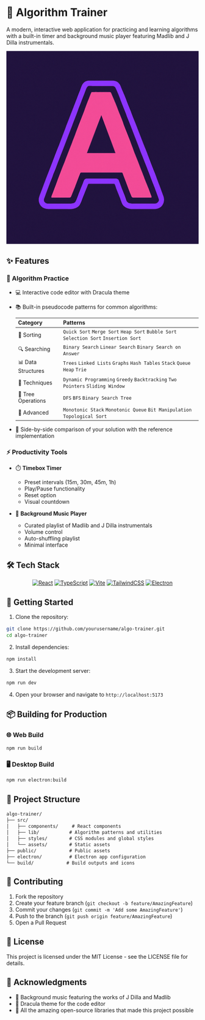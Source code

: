 # 🎯 Algorithm Trainer

A modern, interactive web application for practicing and learning algorithms with a built-in timer and background music player featuring Madlib and J Dilla instrumentals.

![Algorithm Trainer Screenshot](public/favicon.png)

## ✨ Features

### 🧮 Algorithm Practice

- 💻 Interactive code editor with Dracula theme
- 📚 Built-in pseudocode patterns for common algorithms:

  | Category           | Patterns                                                                              |
  | ------------------ | ------------------------------------------------------------------------------------- |
  | 🔄 Sorting         | `Quick Sort` `Merge Sort` `Heap Sort` `Bubble Sort` `Selection Sort` `Insertion Sort` |
  | 🔍 Searching       | `Binary Search` `Linear Search` `Binary Search on Answer`                             |
  | 📊 Data Structures | `Trees` `Linked Lists` `Graphs` `Hash Tables` `Stack` `Queue` `Heap` `Trie`           |
  | 🧩 Techniques      | `Dynamic Programming` `Greedy` `Backtracking` `Two Pointers` `Sliding Window`         |
  | 🌳 Tree Operations | `DFS` `BFS` `Binary Search Tree`                                                      |
  | 📝 Advanced        | `Monotonic Stack` `Monotonic Queue` `Bit Manipulation` `Topological Sort`             |

- 🔄 Side-by-side comparison of your solution with the reference implementation

### ⚡ Productivity Tools

- ⏱️ **Timebox Timer**

  - Preset intervals (15m, 30m, 45m, 1h)
  - Play/Pause functionality
  - Reset option
  - Visual countdown

- 🎵 **Background Music Player**
  - Curated playlist of Madlib and J Dilla instrumentals
  - Volume control
  - Auto-shuffling playlist
  - Minimal interface

## 🛠️ Tech Stack

<div align="center">

[![React](https://img.shields.io/badge/React-20232A?style=for-the-badge&logo=react&logoColor=61DAFB)](https://reactjs.org/)
[![TypeScript](https://img.shields.io/badge/TypeScript-007ACC?style=for-the-badge&logo=typescript&logoColor=white)](https://www.typescriptlang.org/)
[![Vite](https://img.shields.io/badge/Vite-646CFF?style=for-the-badge&logo=vite&logoColor=white)](https://vitejs.dev/)
[![TailwindCSS](https://img.shields.io/badge/Tailwind_CSS-38B2AC?style=for-the-badge&logo=tailwind-css&logoColor=white)](https://tailwindcss.com/)
[![Electron](https://img.shields.io/badge/Electron-47848F?style=for-the-badge&logo=electron&logoColor=white)](https://www.electronjs.org/)

</div>

## 🚀 Getting Started

1. Clone the repository:

```bash
git clone https://github.com/yourusername/algo-trainer.git
cd algo-trainer
```

2. Install dependencies:

```bash
npm install
```

3. Start the development server:

```bash
npm run dev
```

4. Open your browser and navigate to `http://localhost:5173`

## 📦 Building for Production

### 🌐 Web Build

```bash
npm run build
```

### 🖥️ Desktop Build

```bash
npm run electron:build
```

## 📁 Project Structure

```
algo-trainer/
├── src/
│   ├── components/     # React components
│   ├── lib/           # Algorithm patterns and utilities
│   ├── styles/        # CSS modules and global styles
│   └── assets/        # Static assets
├── public/            # Public assets
├── electron/          # Electron app configuration
└── build/            # Build outputs and icons
```

## 🤝 Contributing

1. Fork the repository
2. Create your feature branch (`git checkout -b feature/AmazingFeature`)
3. Commit your changes (`git commit -m 'Add some AmazingFeature'`)
4. Push to the branch (`git push origin feature/AmazingFeature`)
5. Open a Pull Request

## 📄 License

This project is licensed under the MIT License - see the LICENSE file for details.

## 🙏 Acknowledgments

- 🎵 Background music featuring the works of J Dilla and Madlib
- 🎨 Dracula theme for the code editor
- 💫 All the amazing open-source libraries that made this project possible
